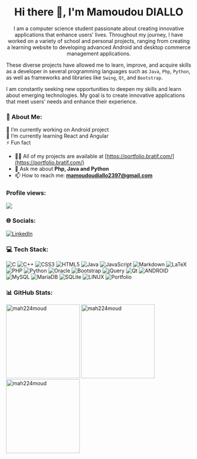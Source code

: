 <h1 align="center">Hi there 👋, I'm Mamoudou DIALLO</h1>
<p align="center"> 
I am a computer science student passionate about creating innovative applications that enhance users' lives.
Throughout my journey, I have worked on a variety of school and personal projects, ranging from creating a learning website to developing advanced Android and desktop commerce management applications.

These diverse projects have allowed me to learn, improve, and acquire skills as a developer in several programming languages such as `Java`, `Php`, `Python`, as well as frameworks and libraries like `Swing`, `Qt`, and `Bootstrap`.

I am constantly seeking new opportunities to deepen my skills and learn about emerging technologies. My goal is to create innovative applications that meet users' needs and enhance their experience. </p>

### 💫 About Me:
🔭 I’m currently working on Android project<br>🌱 I’m currently learning React and Angular<br>⚡ Fun fact
- 👨‍💻 All of my projects are available at [https://portfolio.bratif.com/](https://portfolio.bratif.com/)
- 💬 Ask me about **Php, Java and Python**
- 📫 How to reach me: **mamoudoudiallo2397@gmail.com**
### Profile views:
[![](https://visitcount.itsvg.in/api?id=Mah224Moud&icon=5&color=0)](https://visitcount.itsvg.in)


### 🌐 Socials:
[![LinkedIn](https://img.shields.io/badge/LinkedIn-%230077B5.svg?logo=linkedin&logoColor=white)](https://linkedin.com/in/mamoudou-diallo-528020199) 

### 💻 Tech Stack:
![C](https://img.shields.io/badge/c-%2300599C.svg?style=for-the-badge&logo=c&logoColor=white) ![C++](https://img.shields.io/badge/c++-%2300599C.svg?style=for-the-badge&logo=c%2B%2B&logoColor=white) ![CSS3](https://img.shields.io/badge/css3-%231572B6.svg?style=for-the-badge&logo=css3&logoColor=white) ![HTML5](https://img.shields.io/badge/html5-%23E34F26.svg?style=for-the-badge&logo=html5&logoColor=white) ![Java](https://img.shields.io/badge/java-%23ED8B00.svg?style=for-the-badge&logo=java&logoColor=white) ![JavaScript](https://img.shields.io/badge/javascript-%23323330.svg?style=for-the-badge&logo=javascript&logoColor=%23F7DF1E) ![Markdown](https://img.shields.io/badge/markdown-%23000000.svg?style=for-the-badge&logo=markdown&logoColor=white) ![LaTeX](https://img.shields.io/badge/latex-%23008080.svg?style=for-the-badge&logo=latex&logoColor=white) ![PHP](https://img.shields.io/badge/php-%23777BB4.svg?style=for-the-badge&logo=php&logoColor=white) ![Python](https://img.shields.io/badge/python-3670A0?style=for-the-badge&logo=python&logoColor=ffdd54) ![Oracle](https://img.shields.io/badge/Oracle-F80000?style=for-the-badge&logo=oracle&logoColor=white) ![Bootstrap](https://img.shields.io/badge/bootstrap-%23563D7C.svg?style=for-the-badge&logo=bootstrap&logoColor=white) ![jQuery](https://img.shields.io/badge/jquery-%230769AD.svg?style=for-the-badge&logo=jquery&logoColor=white) ![Qt](https://img.shields.io/badge/Qt-%23217346.svg?style=for-the-badge&logo=Qt&logoColor=white) ![ANDROID](https://img.shields.io/badge/android-%2320232a.svg?style=for-the-badge&logo=android&logoColor=%a4c639) ![MySQL](https://img.shields.io/badge/mysql-%2300f.svg?style=for-the-badge&logo=mysql&logoColor=white) ![MariaDB](https://img.shields.io/badge/MariaDB-003545?style=for-the-badge&logo=mariadb&logoColor=white) ![SQLite](https://img.shields.io/badge/sqlite-%2307405e.svg?style=for-the-badge&logo=sqlite&logoColor=white) ![LINUX](https://img.shields.io/badge/Linux-FCC624?style=for-the-badge&logo=linux&logoColor=black) ![Portfolio](https://img.shields.io/badge/Portfolio-%23000000.svg?style=for-the-badge&logo=firefox&logoColor=#FF7139)

### 📊 GitHub Stats:
<div>
  <img height="200" src="https://github-readme-stats.vercel.app/api?username=Mah224Moud&show_icons=true&locale=en&count_private=true&theme=dark" alt="mah224moud" />
  
  <img height="200" src="https://github-readme-stats.vercel.app/api/top-langs?username=mah224moud&show_icons=true&locale=en&layout=compact&theme=dark&langs_count=10&card_width=400" alt="mah224moud" />
  
  <img height="200" src="https://github-readme-streak-stats.herokuapp.com/?user=mah224moud&card_width=700&theme=dark" alt="mah224moud" />
</div>
